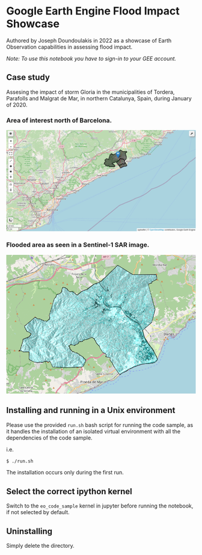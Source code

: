 # Google Earth Engine Flood Impact Showcase
Authored by Joseph Doundoulakis in 2022 as a showcase of Earth Observation capabilities in assessing flood impact.

*Note: To use this notebook you have to sign-in to your GEE account.*

## Case study
Assesing the impact of storm Gloria in the municipalities of Tordera, Parafolls and Malgrat de Mar, in northern Catalunya, Spain, during January of 2020.

### Area of interest north of Barcelona.
![Area of interest](images/area.png "Area of interest north of Barcelona.")

### Flooded area as seen in a **Sentinel-1** SAR image.
![Flood image](images/flooded-sar.png "Sentinel-1 image with flood extent information.")


## Installing and running in a Unix environment
Please use the provided ```run.sh``` bash script for running the code sample, as it handles the installation of an isolated virtual environment with all the dependencies of the code sample.

i.e.
```bash
$ ./run.sh
```

The installation occurs only during the first run.

## Select the correct ipython kernel
Switch to the ```eo_code_sample``` kernel in jupyter before running the notebook, if not selected by default.


## Uninstalling
Simply delete the directory.
